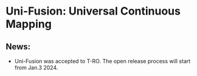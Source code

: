 # Uni-Fusion: Universal Continuous Mapping

## News:
* Uni-Fusion was accepted to T-RO. The open release process will start from Jan.3 2024.

